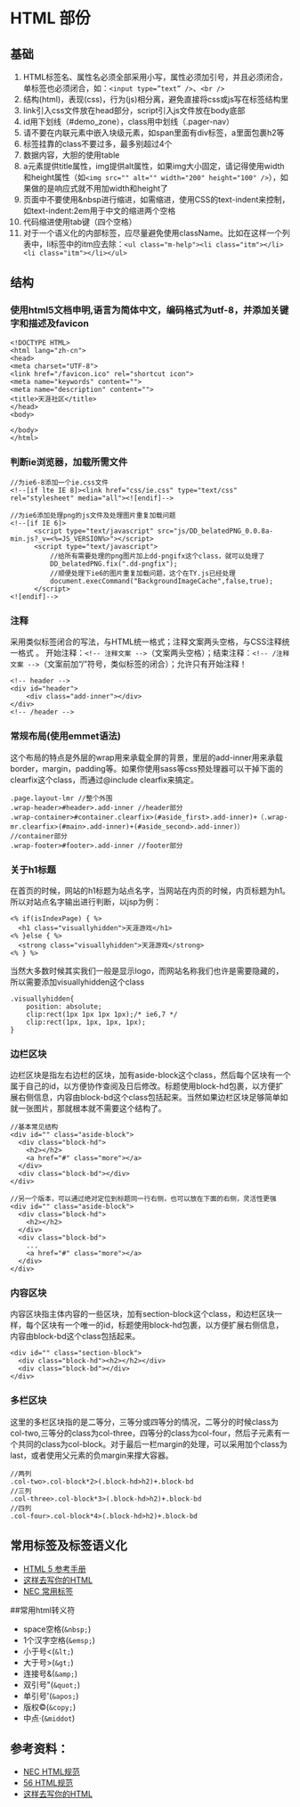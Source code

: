 # HTML 部份

## 基础

1. HTML标签名、属性名必须全部采用小写，属性必须加引号，并且必须闭合，单标签也必须闭合，如：`<input type=”text” />`、`<br />`	
2. 结构(html)，表现(css)，行为(js)相分离，避免直接将css或js写在标签结构里
3. link引入css文件放在head部分，script引入js文件放在body底部
4. id用下划线（#demo_zone），class用中划线（.pager-nav）
5. 请不要在内联元素中嵌入块级元素，如span里面有div标签，a里面包裹h2等
6. 标签挂靠的class不要过多，最多别超过4个
7. 数据内容，大胆的使用table
8. a元素提供title属性，img提供alt属性，如果img大小固定，请记得使用width和height属性（如`<img src="" alt="" width="200" height="100" />`），如果做的是响应式就不用加width和height了
9. 页面中不要使用&nbsp进行缩进，如需缩进，使用CSS的text-indent来控制，如text-indent:2em用于中文的缩进两个空格
10. 代码缩进使用tab键（四个空格）
12. 对于一个语义化的内部标签，应尽量避免使用className。比如在这样一个列表中，li标签中的itm应去除：`<ul class="m-help"><li class="itm"></li><li class="itm"></li></ul>`

## 结构

### 使用html5文档申明,语言为简体中文，编码格式为utf-8，并添加关键字和描述及favicon
	<!DOCTYPE HTML>
	<html lang="zh-cn">
	<head>
	<meta charset="UTF-8">
	<link href="/favicon.ico" rel="shortcut icon">
	<meta name="keywords" content="">
	<meta name="description" content="">	
	<title>天涯社区</title>
	</head>
	<body>
	 
	</body>
	</html>

### 判断ie浏览器，加载所需文件

	//为ie6-8添加一个ie.css文件
	<!--[if lte IE 8]><link href="css/ie.css" type="text/css" rel="stylesheet" media="all"><![endif]-->
	
	//为ie6添加处理png的js文件及处理图片重复加载问题
	<!--[if IE 6]>
	      <script type="text/javascript" src="js/DD_belatedPNG_0.0.8a-min.js?_v=<%=JS_VERSION%>"></script>
	      <script type="text/javascript">
	          //给所有需要处理的png图片加上dd-pngifx这个class，就可以处理了
	          DD_belatedPNG.fix(".dd-pngfix");
	          //顺便处理下ie6的图片重复加载问题，这个在TY.js已经处理
	          document.execCommand("BackgroundImageCache",false,true);
	      </script>
	<![endif]-->

### 注释
采用类似标签闭合的写法，与HTML统一格式；注释文案两头空格，与CSS注释统一格式
。
开始注释：`<!-- 注释文案 -->`（文案两头空格）；结束注释：`<!-- /注释文案 -->`（文案前加“/”符号，类似标签的闭合）；允许只有开始注释！      

	<!-- header -->
    <div id="header">
    	<div class="add-inner"></div>
    </div>
    <!-- /header -->

### 常规布局(使用emmet语法)
这个布局的特点是外层的wrap用来承载全屏的背景，里层的add-inner用来承载border，margin，padding等。如果你使用sass等css预处理器可以干掉下面的clearfix这个class，而通过@include clearfix来搞定。
	
	.page.layout-lmr //整个外围
	.wrap-header>#header>.add-inner //header部分
	.wrap-container>#container.clearfix>(#aside_first>.add-inner)+（.wrap-mr.clearfix>(#main>.add-inner)+(#aside_second>.add-inner)） //container部分
	.wrap-footer>#footer>.add-inner //footer部分

### 关于h1标题
在首页的时候，网站的h1标题为站点名字，当网站在内页的时候，内页标题为h1。所以对站点名字输出进行判断，以jsp为例：
	
	<% if(isIndexPage) { %>
	  <h1 class="visuallyhidden">天涯游戏</h1>
	<% }else { %>
	  <strong class="visuallyhidden">天涯游戏</strong>
	<% } %>

当然大多数时候其实我们一般是显示logo，而网站名称我们也许是需要隐藏的，所以需要添加visuallyhidden这个class
	
	.visuallyhidden{
		position: absolute;
    	clip:rect(1px 1px 1px 1px);/* ie6,7 */
    	clip:rect(1px, 1px, 1px, 1px);
	}

### 边栏区块
边栏区块是指左右边栏的区块，加有aside-block这个class，然后每个区块有一个属于自己的id，以方便协作查阅及日后修改。标题使用block-hd包裹，以方便扩展右侧信息，内容由block-bd这个class包括起来。当然如果边栏区块足够简单如就一张图片，那就根本就不需要这个结构了。

	//基本常见结构
	<div id="" class="aside-block">
	  <div class="block-hd">
	    <h2></h2>
	    <a href="#" class="more"></a>
	  </div>
	  <div class="block-bd"></div>
	</div>

	//另一个版本，可以通过绝对定位到标题同一行右侧，也可以放在下面的右侧，灵活性更强
	<div id="" class="aside-block">
	  <div class="block-hd">
	    <h2></h2> 
	  </div>
	  <div class="block-bd">
	  	...
	  	<a href="#" class="more"></a>
	  </div>
	</div>	

### 内容区块
内容区块指主体内容的一些区块，加有section-block这个class，和边栏区块一样，每个区块有一个唯一的id，标题使用block-hd包裹，以方便扩展右侧信息，内容由block-bd这个class包括起来。

	<div id="" class="section-block">
	  <div class="block-hd"><h2></h2></div>
	  <div class="block-bd"></div>
	</div>

### 多栏区块
这里的多栏区块指的是二等分，三等分或四等分的情况，二等分的时候class为col-two,三等分的class为col-three，四等分的class为col-four，然后子元素有一个共同的class为col-block。对于最后一栏margin的处理，可以采用加个class为last，或者使用父元素的负margin来撑大容器。

	//两列
	.col-two>.col-block*2>(.block-hd>h2)+.block-bd
	//三列
	.col-three>.col-block*3>(.block-hd>h2)+.block-bd
	//四列
	.col-four>.col-block*4>(.block-hd>h2)+.block-bd

## 常用标签及标签语义化
* [HTML 5 参考手册](http://www.w3school.com.cn/html5/html5_reference.asp)
* [这样去写你的HTML](http://sofish.de/1688)
* [NEC 常用标签](http://nec.netease.com/standard/html-format.html)

##常用html转义符
* space空格(`&nbsp;`)
* 1个汉字空格(`&emsp;`)
* 小于号<(`&lt;`)
* 大于号>(`&gt;`)
* 连接号&(`&amp;`)
* 双引号"(`&quot;`)
* 单引号'(`&apos;`)
* 版权©(`&copy;`)
* 中点·(`&middot`)

## 参考资料：

* [NEC HTML规范](http://nec.netease.com/standard/html-structure.html)
* [56 HTML规范](http://www.56.com/style/-doc-/v1/tpl/)
* [这样去写你的HTML](http://sofish.de/1688)
